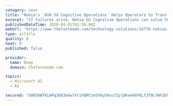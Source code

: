 ```yaml
---
category: news
title: "Nokia's 'AVA 5G Cognitive Operations' Helps Operators to Transform Network, Service and Business Ops"
excerpt: "If failures arise, Nokia 5G Cognitive Operations can solve them up to 50 percent faster and accurately assess the impact on customers and services, claims Nokia ... Nokia AVA 5G Cognitive Operations is underpinned by Microsoft Azure cloud technology - with other public and private cloud options possible. Don Alusha, Senior Analyst, ABI Research ..."
publishedDateTime: 2020-04-01T02:50:00Z
webUrl: "https://www.thefastmode.com/technology-solutions/16776-nokias-ava-5g-cognitive-operations-helps-operators-to-transform-network-service-and-business-ops"
type: article
quality: 0
heat: 0
published: false

provider:
  name: Deep
  domain: thefastmode.com

topics:
  - Microsoft AI
  - AI

secured: "6AR56WTKLNPq3603m4w7XrihBMfzeShRyXAuu7ZyjDKe446FKLf3T9LYWFZU9hOZdEPz8yfdxr4WA2B5cThkkMPu0RB5x7z5lpYiOJYr7/oFr/irY9AEcYMdKHrSHGI2ba/mql4Pq2rZTm9Vn3QzEMBFaOLDCh7mNwRBn99B4bHz8sUOLryjsYtsdv9Ho7CGWq1XcWYFTZ7KV14U3TmWjuaEbBI9BLf1JmD+0AMumkVZxHv4LVyhDT7A+s4rnPXZ1DtRcdn7s5hUp9b80l4KWSgI4bVAsf8VLm5L+Hzdu0YilguFdGrv+y+9fa3oJDVU8OnFgpzE4ja56MKtsdeMyC5p6CXsWVGmXcqsM+N/kJ8PcELBc4at4JUIfWkCvyhWXlIi2p/QRmAQ7/3DtkX3LLHlZ7TdOMwedLhw38FDxNBReZu+eSqVVzlKVJvhS1YoIQizQ+x6MniXRJC86Fpn3nJ80qpyi2r2bpvCRqorfCk=;bxfyE6kj5BzQA01qfgqKNw=="
---
```


